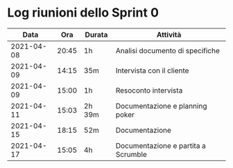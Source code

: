 # Log riunioni dello Sprint 0

| Data | Ora | Durata | Attività |
|------|-----|--------|----------|
| 2021-04-08 | 20:45 | 1h | Analisi documento di specifiche |
| 2021-04-09 | 14:15 | 35m | Intervista con il cliente |
| 2021-04-09 | 15:00 | 1h | Resoconto intervista |
| 2021-04-11 | 15:03 | 2h 39m | Documentazione e planning poker |
| 2021-04-15 | 18:15 | 52m | Documentazione |
| 2021-04-17 | 15:05 | 4h | Documentazione e partita a Scrumble |
